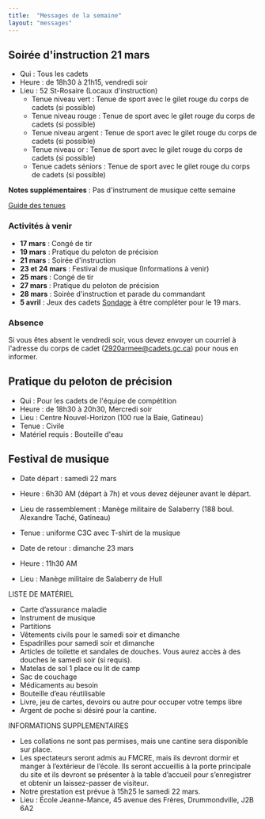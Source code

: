 ```yaml
---
title:  "Messages de la semaine"
layout: "messages"
---
```


## Soirée d'instruction 21 mars
- Qui : Tous les cadets
- Heure : de 18h30 à 21h15, vendredi soir
- Lieu : 52 St-Rosaire (Locaux d'instruction) 
  - Tenue niveau vert : Tenue de sport avec le gilet rouge du corps de cadets (si possible) 
  - Tenue niveau rouge : Tenue de sport avec le gilet rouge du corps de cadets (si possible) 
  - Tenue niveau argent : Tenue de sport avec le gilet rouge du corps de cadets (si possible) 
  - Tenue niveau or : Tenue de sport avec le gilet rouge du corps de cadets (si possible) 
  - Tenue cadets séniors : Tenue de sport avec le gilet rouge du corps de cadets (si possible)
    
**Notes supplémentaires** : Pas d'instrument de musique cette semaine

[Guide des tenues](https://cc2920.ca/docs/ressources/guide_uniforme.v3.pdf)


### Activités à venir
 
- **17 mars** : Congé de tir
- **19 mars** : Pratique du peloton de précision
- **21 mars** : Soirée d'instruction
- **23 et 24 mars** : Festival de musique (Informations à venir)
- **25 mars** : Congé de tir
- **27 mars** : Pratique du peloton de précision
- **28 mars** : Soirée d'instruction et parade du commandant
- **5 avril** : Jeux des cadets [Sondage](https://docs.google.com/forms/d/1eu_51mcnkSmedVPauJH8Wc7L6uZ121ieHK2hoNXG5oQ/edit) à être compléter pour le 19 mars.
  
### Absence

Si vous êtes absent le vendredi soir, vous devez envoyer un courriel à l'adresse du corps de cadet (<2920armee@cadets.gc.ca>) pour nous en informer.

## Pratique du peloton de précision

- Qui :  Pour les cadets de l'équipe de compétition
- Heure : de 18h30 à 20h30, Mercredi soir
- Lieu : Centre Nouvel-Horizon (100 rue la Baie, Gatineau) 
- Tenue : Civile
- Matériel requis : Bouteille d'eau

## Festival de musique 

- Date départ : samedi 22 mars
- Heure : 6h30 AM (départ à 7h) et vous devez déjeuner avant le départ.
- Lieu de rassemblement : Manège militaire de Salaberry (188 boul. Alexandre Taché, Gatineau)
- Tenue : uniforme C3C avec T-shirt de la musique

- Date de retour : dimanche 23 mars
- Heure : 11h30 AM
- Lieu : Manège militaire de Salaberry de Hull

LISTE DE MATÉRIEL

-	Carte d’assurance maladie
-	Instrument de musique
-	Partitions
-	Vêtements civils pour le samedi soir et dimanche
-	Espadrilles pour samedi soir et dimanche
-	Articles de toilette et sandales de douches. Vous aurez accès à des douches le samedi soir (si requis).
-	Matelas de sol 1 place ou lit de camp
-	Sac de couchage
-	Médicaments au besoin
- Bouteille d’eau réutilisable
- Livre, jeu de cartes, devoirs ou autre pour occuper votre temps libre
- Argent de poche si désiré pour la cantine. 

INFORMATIONS SUPPLEMENTAIRES 

-	Les collations ne sont pas permises, mais une cantine sera disponible sur place.
- Les spectateurs seront admis au FMCRE, mais ils devront dormir et manger à l’extérieur de l’école. Ils seront accueillis à la porte principale du site et ils devront se présenter à la table d’accueil pour s’enregistrer et obtenir un laissez-passer de visiteur.
- Notre prestation est prévue à 15h25 le samedi 22 mars. 
- Lieu : École Jeanne-Mance, 45 avenue des Frères, Drummondville, J2B 6A2


